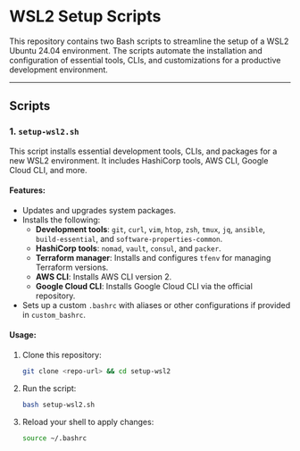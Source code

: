 # WSL2 Setup Scripts

This repository contains two Bash scripts to streamline the setup of a WSL2 Ubuntu 24.04 environment. The scripts automate the installation and configuration of essential tools, CLIs, and customizations for a productive development environment.

---

## Scripts

### 1. `setup-wsl2.sh`

This script installs essential development tools, CLIs, and packages for a new WSL2 environment. It includes HashiCorp tools, AWS CLI, Google Cloud CLI, and more.

#### Features:
- Updates and upgrades system packages.
- Installs the following:
  - **Development tools**: `git`, `curl`, `vim`, `htop`, `zsh`, `tmux`, `jq`, `ansible`, `build-essential`, and `software-properties-common`.
  - **HashiCorp tools**: `nomad`, `vault`, `consul`, and `packer`.
  - **Terraform manager**: Installs and configures `tfenv` for managing Terraform versions.
  - **AWS CLI**: Installs AWS CLI version 2.
  - **Google Cloud CLI**: Installs Google Cloud CLI via the official repository.
- Sets up a custom `.bashrc` with aliases or other configurations if provided in `custom_bashrc`.

#### Usage:
1. Clone this repository:
    ```bash
    git clone <repo-url> && cd setup-wsl2
    ```
2. Run the script:
    ```bash
    bash setup-wsl2.sh
    ```
3. Reload your shell to apply changes:
    ```bash
    source ~/.bashrc
    ```